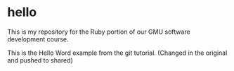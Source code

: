 hello
=====

This is my repository for the Ruby portion of our GMU software development course.

This is the Hello Word example from the git tutorial. (Changed in the original and pushed to shared)